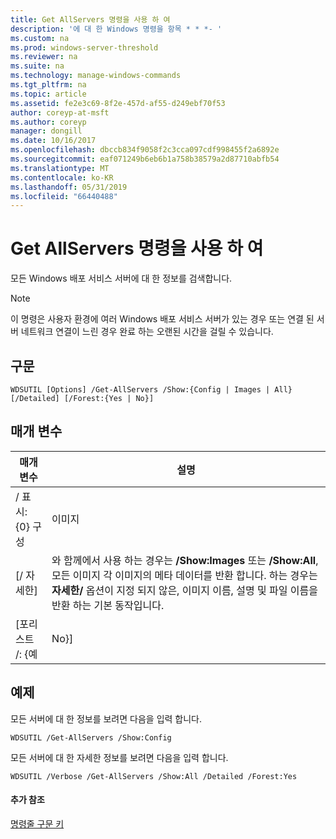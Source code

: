 ```yaml
---
title: Get AllServers 명령을 사용 하 여
description: '에 대 한 Windows 명령을 항목 * * *- '
ms.custom: na
ms.prod: windows-server-threshold
ms.reviewer: na
ms.suite: na
ms.technology: manage-windows-commands
ms.tgt_pltfrm: na
ms.topic: article
ms.assetid: fe2e3c69-8f2e-457d-af55-d249ebf70f53
author: coreyp-at-msft
ms.author: coreyp
manager: dongill
ms.date: 10/16/2017
ms.openlocfilehash: dbccb834f9058f2c3cca097cdf998455f2a6892e
ms.sourcegitcommit: eaf071249b6eb6b1a758b38579a2d87710abfb54
ms.translationtype: MT
ms.contentlocale: ko-KR
ms.lasthandoff: 05/31/2019
ms.locfileid: "66440488"
---
```

# <a name="using-the-get-allservers-command"></a>Get AllServers 명령을 사용 하 여



모든 Windows 배포 서비스 서버에 대 한 정보를 검색합니다.

> [!NOTE]
> 이 명령은 사용자 환경에 여러 Windows 배포 서비스 서버가 있는 경우 또는 연결 된 서버 네트워크 연결이 느린 경우 완료 하는 오랜된 시간을 걸릴 수 있습니다.

## <a name="syntax"></a>구문

```
WDSUTIL [Options] /Get-AllServers /Show:{Config | Images | All} [/Detailed] [/Forest:{Yes | No}]
```

## <a name="parameters"></a>매개 변수

|   매개 변수   |                                                                                                                 설명                                                                                                                  |
|---------------|----------------------------------------------------------------------------------------------------------------------------------------------------------------------------------------------------------------------------------------------|
| / 표시: {0} 구성 |                                                                                                                    이미지                                                                                                                    |
|  [/ 자세한]  | 와 함께에서 사용 하는 경우는 **/Show:Images** 또는 **/Show:All**, 모든 이미지 각 이미지의 메타 데이터를 반환 합니다. 하는 경우는 **자세한/** 옵션이 지정 되지 않은, 이미지 이름, 설명 및 파일 이름을 반환 하는 기본 동작입니다. |
| [포리스트 /: {예 |                                                                                                                     No}]                                                                                                                     |

## <a name="BKMK_examples"></a>예제

모든 서버에 대 한 정보를 보려면 다음을 입력 합니다.
```
WDSUTIL /Get-AllServers /Show:Config
```
모든 서버에 대 한 자세한 정보를 보려면 다음을 입력 합니다.
```
WDSUTIL /Verbose /Get-AllServers /Show:All /Detailed /Forest:Yes
```

#### <a name="additional-references"></a>추가 참조

[명령줄 구문 키](command-line-syntax-key.md)
